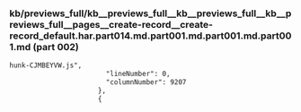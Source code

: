### kb/previews_full/kb__previews_full__kb__previews_full__kb__previews_full__pages__create-record__create-record_default.har.part014.md.part001.md.part001.md.part001.md (part 002)

```md
hunk-CJMBEYVW.js",
                        "lineNumber": 0,
                        "columnNumber": 9207
                      },
                      {
    
```

```
